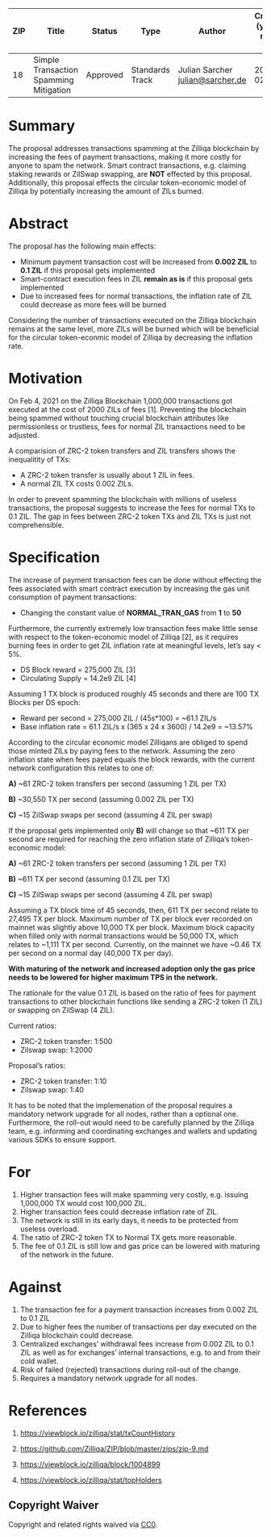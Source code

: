 
|  ZIP | Title | Status| Type | Author | Created (yyyy-mm-dd) | Updated (yyyy-mm-dd)
|--|--|--|--| -- | -- | -- |
| 18  | Simple Transaction Spamming Mitigation | Approved | Standards Track  | Julian Sarcher <julian@sarcher.de> | 2021-02-08 | 2021-02-08

# Summary

The proposal addresses transactions spamming at the Zilliqa blockchain by increasing the fees of payment transactions, making it more costly for anyone to spam the network. Smart contract transactions, e.g. claiming staking rewards or ZilSwap swapping, are **NOT** effected by this proposal. Additionally, this proposal effects the circular token-economic model of Zilliqa by potentially increasing the amount of ZILs burned. 

# Abstract

The proposal has the following main effects:


- Minimum payment transaction cost will be increased from **0.002 ZIL** to **0.1 ZIL** if this proposal gets implemented
- Smart-contract execution fees in ZIL **remain as is** if this proposal gets implemented
- Due to increased fees for normal transactions, the inflation rate of ZIL could decrease as more fees will be burned 

Considering the number of transactions executed on the Zilliqa blockchain remains at the same level, more ZILs will be burned which will be beneficial for the circular token-econmic model of Zilliqa by decreasing the inflation rate.

# Motivation

On Feb 4, 2021 on the Zilliqa Blockchain 1,000,000 transactions got executed at the cost of 2000 ZILs of fees [1]. Preventing the blockchain being spammed without touching crucial blockchain attributes like permissionless or trustless, fees for normal ZIL transactions need to be adjusted.

A comparision of ZRC-2 token transfers and ZIL transfers shows the inequalitity of TXs:

- A ZRC-2 token transfer is usually about 1 ZIL in fees.
- A normal ZIL TX costs 0.002 ZILs.

In order to prevent spamming the blockchain with millions of useless transactions, the proposal suggests to increase the fees for normal TXs to 0.1 ZIL. The gap in fees between ZRC-2 token TXs and ZIL TXs is just not comprehensible.

# Specification

The increase of payment transaction fees can be done without effecting the fees associated with smart contract execution by increasing the gas unit consumption of payment transactions:

- Changing the constant value of **NORMAL_TRAN_GAS** from **1** to **50**

Furthermore, the currently extremely low transaction fees make little sense with respect to the token-economic model of Zilliqa [2], as it requires burning fees in order to get ZIL inflation rate at meaningful levels, let’s say < 5%.

- DS Block reward = 275,000 ZIL [3]
- Circulating Supply = 14.2e9 ZIL [4]

Assuming 1 TX block is produced roughly 45 seconds and there are 100 TX Blocks per DS epoch:

- Reward per second = 275,000 ZIL / (45s*100) = ~61.1 ZIL/s
- Base inflation rate = 61.1 ZIL/s x (365 x 24 x 3600) / 14.2e9 = ~13.57%

According to the circular economic model Zilliqans are obliged to spend those minted ZILs by paying fees to the network. Assuming the zero inflation state when fees payed equals the block rewards, with the current network configuration this relates to one of:

**A)** ~61 ZRC-2 token transfers per second (assuming 1 ZIL per TX)

**B)** ~30,550 TX per second (assuming 0.002 ZIL per TX)

**C)** ~15 ZilSwap swaps per second (assuming 4 ZIL per swap)

If the proposal gets implemented only **B)** will change so that ~611 TX per second are required for reaching the zero inflation state of Zilliqa’s token-economic model:

**A)** ~61 ZRC-2 token transfers per second (assuming 1 ZIL per TX)

**B)** ~611 TX per second (assuming 0.1 ZIL per TX)

**C)** ~15 ZilSwap swaps per second (assuming 4 ZIL per swap)

Assuming a TX block time of 45 seconds, then, 611 TX per second relate to 27,495 TX per block. Maximum number of TX per block ever recorded on mainnet was slightly above 10,000 TX per block. Maximum block capacity when filled only with normal transactions would be 50,000 TX, which relates to ~1,111 TX per second. Currently, on the mainnet we have ~0.46 TX per second on a normal day (40,000 TX per day).

**With maturing of the network and increased adoption only the gas price needs to be lowered for higher maximum TPS in the network.**

The rationale for the value 0.1 ZIL is based on the ratio of fees for payment transactions to other blockchain functions like sending a ZRC-2 token (1 ZIL) or swapping on ZilSwap (4 ZIL).

Current ratios:
- ZRC-2 token transfer: 1:500
- Zilswap swap: 1:2000

Proposal’s ratios:
- ZRC-2 token transfer: 1:10
- Zilswap swap: 1:40

It has to be noted that the implemenation of the proposal requires a mandatory network upgrade for all nodes, rather than a optional one. Furthermore, the roll-out would need to be carefully planned by the Zilliqa team, e.g. informing and coordinating exchanges and wallets and updating various SDKs to ensure support.

# For

1. Higher transaction fees will make spamming very costly, e.g. issuing 1,000,000 TX would cost 100,000 ZIL.
2. Higher transaction fees could decrease inflation rate of ZIL.
3. The network is still in its early days, it needs to be protected from useless overload.
4. The ratio of ZRC-2 token TX to Normal TX gets more reasonable.
5. The fee of 0.1 ZIL is still low and gas price can be lowered with maturing of the network in the future.

# Against

1. The transaction fee for a payment transaction increases from 0.002 ZIL to 0.1 ZIL
2. Due to higher fees the number of transactions per day executed on the Zilliqa blockchain could decrease.
3. Centralized exchanges’ withdrawal fees increase from 0.002 ZIL to 0.1 ZIL as well as for exchanges’ internal transactions, e.g. to and from their cold wallet.
4. Risk of failed (rejected) transactions during roll-out of the change.
5. Requires a mandatory network upgrade for all nodes.

# References

1. https://viewblock.io/zilliqa/stat/txCountHistory

2. https://github.com/Zilliqa/ZIP/blob/master/zips/zip-9.md

3. https://viewblock.io/zilliqa/block/1004899

4. https://viewblock.io/zilliqa/stat/topHolders

## Copyright Waiver

Copyright and related rights waived via [CC0](https://creativecommons.org/publicdomain/zero/1.0/).
